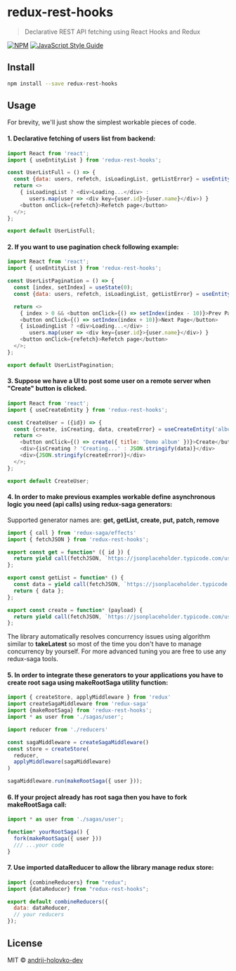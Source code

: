 # redux-rest-hooks

> Declarative REST API fetching using React Hooks and Redux

[![NPM](https://img.shields.io/npm/v/redux-rest-hooks.svg)](https://www.npmjs.com/package/redux-rest-hooks) [![JavaScript Style Guide](https://img.shields.io/badge/code_style-standard-brightgreen.svg)](https://standardjs.com)

## Install

```bash
npm install --save redux-rest-hooks
```

## Usage

For brevity, we'll just show the simplest workable pieces of code.

#### 1. Declarative fetching of users list from backend:
```javascript
import React from 'react';
import { useEntityList } from 'redux-rest-hooks';

const UserListFull = () => {
  const {data: users, refetch, isLoadingList, getListError} = useEntityList('user');
  return <>
    { isLoadingList ? <div>Loading...</div> :
       users.map(user => <div key={user.id}>{user.name}</div>) }
    <button onClick={refetch}>Refetch page</button>
  </>;
};

export default UserListFull;
```

#### 2. If you want to use pagination check following example:

```javascript
import React from 'react';
import { useEntityList } from 'redux-rest-hooks';

const UserListPagination = () => {
  const [index, setIndex] = useState(0);
  const {data: users, refetch, isLoadingList, getListError} = useEntityList('user', { index, size: 10 });

  return <>
    { index > 0 && <button onClick={() => setIndex(index - 10)}>Prev Page</button> }
    <button onClick={() => setIndex(index + 10)}>Next Page</button>
    { isLoadingList ? <div>Loading...</div> :
       users.map(user => <div key={user.id}>{user.name}</div>) }
    <button onClick={refetch}>Refetch page</button>
  </>;
};

export default UserListPagination;
```

#### 3. Suppose we have a UI to post some user on a remote server when "Create" button is clicked.

```javascript
import React from 'react';
import { useCreateEntity } from 'redux-rest-hooks';

const CreateUser = ({id}) => {
  const {create, isCreating, data, createError} = useCreateEntity('album');
  return <>
    <button onClick={() => create({ title: 'Demo album' })}>Create</button>
    <div>{isCreating ? 'Creating...' : JSON.stringify(data)}</div>
    <div>{JSON.stringify(createError)}</div>
  </>;
};

export default CreateUser;
```

#### 4. In order to make previous examples workable define asynchronous logic you need (api calls) using redux-saga generators:
Supported generator names are: **get, getList, create, put, patch, remove**

```javascript
import { call } from 'redux-saga/effects'
import { fetchJSON } from 'redux-rest-hooks';

export const get = function* ({ id }) {
  return yield call(fetchJSON, `https://jsonplaceholder.typicode.com/users/${id}`);
};

export const getList = function* () {
  const data = yield call(fetchJSON, `https://jsonplaceholder.typicode.com/users`);
  return { data };
};

export const create = function* (payload) {
  return yield call(fetchJSON, `https://jsonplaceholder.typicode.com/users/`, { method: 'POST', body: payload });
};
```

The library automatically resolves concurrency issues using algorithm similar to **takeLatest** so most of the time you don't have to manage concurrency by yourself. For more advanced tuning you are free to use any redux-saga tools.


#### 5. In order to integrate these generators to your applications you have to create root saga using makeRootSaga utility function:
```javascript
import { createStore, applyMiddleware } from 'redux'
import createSagaMiddleware from 'redux-saga'
import {makeRootSaga} from 'redux-rest-hooks';
import * as user from './sagas/user';

import reducer from './reducers'

const sagaMiddleware = createSagaMiddleware()
const store = createStore(
  reducer,
  applyMiddleware(sagaMiddleware)
)

sagaMiddleware.run(makeRootSaga({ user }));
``` 

#### 6. If your project already has root saga then you have to fork makeRootSaga call:
```javascript
import * as user from './sagas/user';

function* yourRootSaga() {
  fork(makeRootSaga({ user }))
  /// ...your code
}
```

#### 7. Use imported dataReducer to allow the library manage redux store:
```javascript
import {combineReducers} from "redux";
import {dataReducer} from "redux-rest-hooks";

export default combineReducers({
  data: dataReducer,
  // your reducers
});
```

## License

MIT © [andrii-holovko-dev](https://github.com/andrii-holovko-dev)

